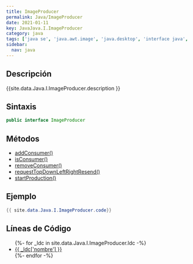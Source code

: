 ```yaml
---
title: ImageProducer
permalink: Java/ImageProducer
date: 2021-01-11
key: JavaJava.I.ImageProducer
category: java
tags: ['java se', 'java.awt.image', 'java.desktop', 'interface java', 'Java 1.0']
sidebar: 
  nav: java
---
```


## Descripción
{{site.data.Java.I.ImageProducer.description }}

## Sintaxis
~~~java
public interface ImageProducer
~~~

## Métodos
* [addConsumer()](/Java/ImageProducer/addConsumer)
* [isConsumer()](/Java/ImageProducer/isConsumer)
* [removeConsumer()](/Java/ImageProducer/removeConsumer)
* [requestTopDownLeftRightResend()](/Java/ImageProducer/requestTopDownLeftRightResend)
* [startProduction()](/Java/ImageProducer/startProduction)

## Ejemplo
~~~java
{{ site.data.Java.I.ImageProducer.code}}
~~~

## Líneas de Código
<ul>
{%- for _ldc in site.data.Java.I.ImageProducer.ldc -%}
   <li>
       <a href="{{_ldc['url'] }}">{{ _ldc['nombre'] }}</a>
   </li>
{%- endfor -%}
</ul>
